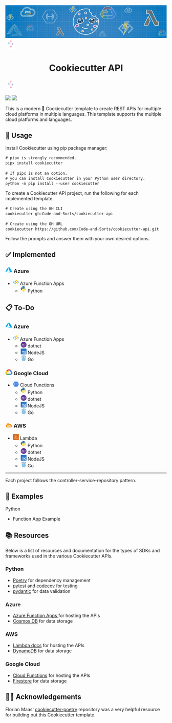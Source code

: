 <img src="./.docs/imgs/cookiecutter_api_header.jpg">

<img src="./.docs/imgs/stars.gif" width="32">
<h1 align="center"> Cookiecutter API </h1>
<img src="./.docs/imgs/stars.gif" width="32">

![](https://img.shields.io/github/actions/workflow/status/Code-and-Sorts/cookiecutter-api/build-pipeline.yml?branch=main&label=Build&style=for-the-badge)
![](https://img.shields.io/github/license/Code-and-Sorts/cookiecutter-api?label=License&style=for-the-badge)

This is a modern 🍪 Cookiecutter template to create REST APIs for multiple cloud platforms in multiple languages. This template supports the multiple cloud platforms and languages.

## 🧪 Usage

Install Cookiecutter using pip package manager:

```console
# pipx is strongly recommended.
pipx install cookiecutter

# If pipx is not an option,
# you can install Cookiecutter in your Python user directory.
python -m pip install --user cookiecutter
```

To create a Cookiecutter API project, run the following for each implemented template.

```console
# Create using the GH CLI
cookiecutter gh:Code-and-Sorts/cookiecutter-api

# Create using the GH URL
cookiecutter https://github.com/Code-and-Sorts/cookiecutter-api.git
```

Follow the prompts and answer them with your own desired options.

## ✅ Implemented

### <img src="./.docs/imgs/azure.svg" width="22"> Azure
- <img src="./.docs/imgs/function-app.svg" width="18"> Azure Function Apps
    - <img src="./.docs/imgs/python.svg" width="18"> Python

## 📋 To-Do

### <img src="./.docs/imgs/azure.svg" width="22"> Azure
- <img src="./.docs/imgs/function-app.svg" width="18"> Azure Function Apps
    - <img src="./.docs/imgs/dotnet.svg" width="18"> dotnet
    - <img src="./.docs/imgs/typescript.svg" width="18"> NodeJS
    - <img src="./.docs/imgs/golang.svg" width="18"> Go

### <img src="./.docs/imgs/google-cloud.svg" width="22"> Google Cloud
- <img src="./.docs/imgs/cloud-function.svg" width="18"> Cloud Functions
    - <img src="./.docs/imgs/python.svg" width="18"> Python
    - <img src="./.docs/imgs/dotnet.svg" width="18"> dotnet
    - <img src="./.docs/imgs/typescript.svg" width="18"> NodeJS
    - <img src="./.docs/imgs/golang.svg" width="18"> Go

### <img src="./.docs/imgs/aws.svg" width="22"> AWS
- <img src="./.docs/imgs/lambda.svg" width="18"> Lambda
    - <img src="./.docs/imgs/python.svg" width="18"> Python
    - <img src="./.docs/imgs/dotnet.svg" width="18"> dotnet
    - <img src="./.docs/imgs/typescript.svg" width="18"> NodeJS
    - <img src="./.docs/imgs/golang.svg" width="18"> Go

---
Each project follows the controller-service-repository pattern.

## 🎯 Examples

Python
- Function App Example

## 📚 Resources

Below is a list of resources and documentation for the types of SDKs and frameworks used in the various Cookiecutter APIs.

### Python
- [Poetry](https://python-poetry.org/) for dependency management
- [pytest](https://docs.pytest.org/en/stable/) and [codecov](https://about.codecov.io/) for testing
- [pydantic](https://docs.pydantic.dev/latest/) for data validation

### Azure
- [Azure Function Apps ](https://learn.microsoft.com/en-us/azure/azure-functions/) for hosting the APIs
- [Cosmos DB](https://learn.microsoft.com/en-us/azure/cosmos-db/) for data storage

### AWS
- [Lambda docs](https://docs.aws.amazon.com/lambda/) for hosting the APIs
- [DynamoDB](https://docs.aws.amazon.com/amazondynamodb/latest/developerguide/GettingStartedDynamoDB.html) for data storage

### Google Cloud
- [Cloud Functions](https://cloud.google.com/functions/docs) for hosting the APIs
- [Firestore](https://cloud.google.com/firestore#documentation) for data storage

## 🙏🏻 Acknowledgements

Florian Maas' [cookiecutter-poetry](https://github.com/fpgmaas/cookiecutter-poetry) repository was a very helpful resource for building out this Cookiecutter template. 
